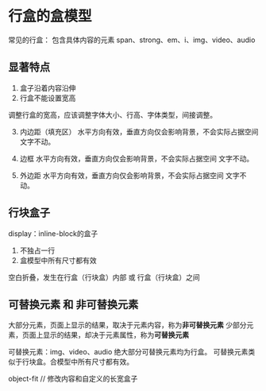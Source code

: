 # 行盒的盒模型


常见的行盒： 包含具体内容的元素
span、strong、em、i、img、video、audio

## 显著特点

1. 盒子沿着内容沿伸
2. 行盒不能设置宽高

调整行盒的宽高，应该调整字体大小、行高、字体类型，间接调整。

3. 内边距（填充区）
水平方向有效，垂直方向仅会影响背景，不会实际占据空间  文字不动。

4. 边框
水平方向有效，垂直方向仅会影响背景，不会实际占据空间  文字不动。

5. 外边距
水平方向有效，垂直方向仅会影响背景，不会实际占据空间  文字不动。

## 行块盒子
display：inline-block的盒子
1. 不独占一行
2. 盒模型中所有尺寸都有效


空白折叠，发生在行盒（行块盒）内部 或 行盒（行块盒）之间


## 可替换元素 和 非可替换元素

大部分元素，页面上显示的结果，取决于元素内容，称为**非可替换元素**
少部分元素，页面上显示的结果，却决于元素属性，称为**可替换元素**

可替换元素：img、video、audio
绝大部分可替换元素均为行盒。
可替换元素类似于行块盒。合模型中所有尺寸都有效。

object-fit // 修改内容和自定义的长宽盒子
